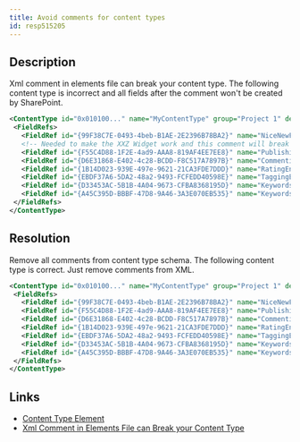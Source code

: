 ```yaml
---
title: Avoid comments for content types
id: resp515205
---
```

## Description
Xml comment in elements file can break your content type.
The following content type is incorrect and all fields after the comment won't be created by SharePoint.


```xml
<ContentType id="0x010100..." name="MyContentType" group="Project 1" description="Groovy" inherits="TRUE" version="0">
 <FieldRefs>
   <FieldRef id="{99F38C7E-0493-4beb-B1AE-2E2396B78BA2}" name="NiceNewField"></FieldRef>
   <!-- Needed to make the XXZ Widget work and this comment will break the content type! -->
   <FieldRef id="{F55C4D88-1F2E-4ad9-AAA8-819AF4EE7EE8}" name="PublishingPageContent"></FieldRef>
   <FieldRef id="{D6E31868-E402-4c28-BCDD-F8C517A7897B}" name="CommentingEnabled"></FieldRef>
   <FieldRef id="{1B14D023-939E-497e-9621-21CA3FDE7DDD}" name="RatingEnabled"></FieldRef>
   <FieldRef id="{EBDF37A6-5DA2-48a2-9493-FCFEDD40598E}" name="TaggingEnabled"></FieldRef>
   <FieldRef id="{D33453AC-5B1B-4A04-9673-CFBA8368195D}" name="Keywords"></FieldRef>
   <FieldRef id="{A45C395D-BBBF-47D8-9A46-3A3E070EB535}" name="KeywordsTaxHTField0" hidden="TRUE"></FieldRef>
 </FieldRefs>
</ContentType>
```

## Resolution
Remove all comments from content type schema.
The following content type is correct. Just remove comments from XML.

```xml
<ContentType id="0x010100..." name="MyContentType" group="Project 1" description="Groovy" inherits="TRUE" version="0">
 <FieldRefs>
   <FieldRef id="{99F38C7E-0493-4beb-B1AE-2E2396B78BA2}" name="NiceNewField"></FieldRef>
   <FieldRef id="{F55C4D88-1F2E-4ad9-AAA8-819AF4EE7EE8}" name="PublishingPageContent"></FieldRef>
   <FieldRef id="{D6E31868-E402-4c28-BCDD-F8C517A7897B}" name="CommentingEnabled"></FieldRef>
   <FieldRef id="{1B14D023-939E-497e-9621-21CA3FDE7DDD}" name="RatingEnabled"></FieldRef>
   <FieldRef id="{EBDF37A6-5DA2-48a2-9493-FCFEDD40598E}" name="TaggingEnabled"></FieldRef>
   <FieldRef id="{D33453AC-5B1B-4A04-9673-CFBA8368195D}" name="Keywords"></FieldRef>
   <FieldRef id="{A45C395D-BBBF-47D8-9A46-3A3E070EB535}" name="KeywordsTaxHTField0" hidden="TRUE"></FieldRef>
 </FieldRefs>
</ContentType>
```

## Links
- [Content Type Element](http://msdn.microsoft.com/en-us/library/office/aa544268(v=office.14).aspx)
- [Xml Comment in Elements File can Break your Content Type](https://www.1stquad.com/sharepoint-kompetenz-erfahrung-know-how/blog/default/oktober-2012/xml-comment-in-elements-breaks-your-ContentType)
